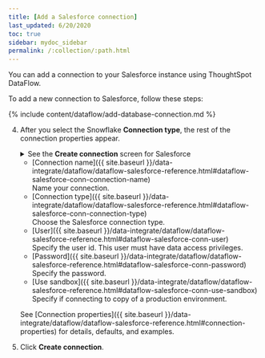 ```yaml
---
title: [Add a Salesforce connection]
last_updated: 6/20/2020
toc: true
sidebar: mydoc_sidebar
permalink: /:collection/:path.html
---
```

You can add a connection to your Salesforce instance using ThoughtSpot DataFlow.

To add a new connection to Salesforce, follow these steps:

{% include content/dataflow/add-database-connection.md %}

4. After you select the Snowflake **Connection type**, the rest of the connection properties appear.

   <details>
    <summary>See the <strong>Create connection</strong> screen for Salesforce</summary>
    <p>
     <img src="../../images/dataflow-salesforce-create.png" alt="Create Salesforce connection" /></p>
   </details>

    * [Connection name]({{ site.baseurl }}/data-integrate/dataflow/dataflow-salesforce-reference.html#dataflow-salesforce-conn-connection-name)<br/>Name your connection.
    * [Connection type]({{ site.baseurl }}/data-integrate/dataflow/dataflow-salesforce-reference.html#dataflow-salesforce-conn-connection-type)<br/>Choose the Salesforce connection type.
    * [User]({{ site.baseurl }}/data-integrate/dataflow/dataflow-salesforce-reference.html#dataflow-salesforce-conn-user)<br/>Specify the user id. This user must have data access privileges.
    * [Password]({{ site.baseurl }}/data-integrate/dataflow/dataflow-salesforce-reference.html#dataflow-salesforce-conn-password)<br/>Specify the password.
    * [Use sandbox]({{ site.baseurl }}/data-integrate/dataflow/dataflow-salesforce-reference.html#dataflow-salesforce-conn-use-sandbox)<br/>Specify if connecting to copy of a production environment.

   See [Connection properties]({{ site.baseurl }}/data-integrate/dataflow/dataflow-salesforce-reference.html#connection-properties) for details, defaults, and examples.

5. Click **Create connection**.   
